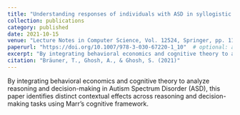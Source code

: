```yaml
---
title: "Understanding responses of individuals with ASD in syllogistic and decision-making tasks: A formal study"
collection: publications
category: published
date: 2021-10-15
venue: "Lecture Notes in Computer Science, Vol. 12524, Springer, pp. 118–128 (SEFM 2020 Workshops, Amsterdam)"
paperurl: "https://doi.org/10.1007/978-3-030-67220-1_10"  # optional: add DOI or Springer link
excerpt: "By integrating behavioral economics and cognitive theory to analyze reasoning and decision-making in Autism Spectrum Disorder, the study identifies distinct contextual effects across tasks using Marr’s cognitive framework."
citation: "Bräuner, T., Ghosh, A., & Ghosh, S. (2021)"
---
```


By integrating behavioral economics and cognitive theory to analyze reasoning and decision-making in Autism Spectrum Disorder (ASD), this paper identifies distinct contextual effects across reasoning and decision-making tasks using Marr’s cognitive framework.  
